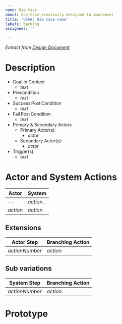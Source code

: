 ```yaml
---
name: Use Case
about: Use Case previously designed to implement
title: 'UC##: Use case name'
labels: backlog
assignees: ''

---
```


_*Extract from [Design Document](https://mysait.sharepoint.com/sites/Capstoners/_layouts/15/Doc.aspx?OR=teams&action=edit&sourcedoc={7397DA88-2A12-4D2F-AEFD-45D5CB7AF287})*_

# Description
* Goal in Context
  * _text_
* Precondition
  * _text_
* Success Post Condition
  * _text_
* Fail Post Condition
  * _text_
* Primary & Secondary Actors
  * Primary Actor(s):
    * _actor_
  * Secondary Actor(s):
    * _actor_
* Trigger(s)
  * _text_

# Actor and System Actions
Actor | System
-- | --
--  | _action_.
_action_ | _action_
## Extensions
Actor Step | Branching Action
-- | --
_actionNumber_ | _action_
## Sub variations
System Step | Branching Action
-- | --
_actionNumber_ | _action_

# Prototype
